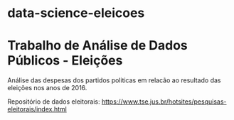 # data-science-eleicoes
# Trabalho de Análise de Dados Públicos - Eleições

Análise das despesas dos partidos politicas em relacão ao resultado das eleições nos anos de 2016.

Repositório de dados eleitorais: https://www.tse.jus.br/hotsites/pesquisas-eleitorais/index.html
